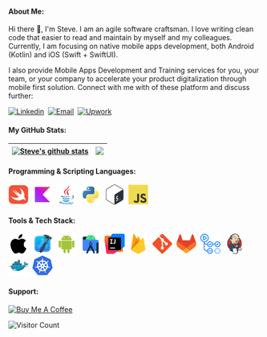 #### About Me:
Hi there 👋,  I'm Steve. I am an agile software craftsman. I love writing clean code that easier to read and maintain by myself and my colleagues. Currently, I am focusing on native mobile apps development, both Android (Kotlin) and iOS (Swift + SwiftUI).

I also provide Mobile Apps Development and Training services for you, your team, or your company to accelerate your product digitalization through mobile first solution. Connect with me with of these platform and discuss further:

<div>
  <a href="https://www.linkedin.com/in/stevenlewi/" target="_blank"><img src="https://github.com/user-attachments/assets/a19097cd-4a82-4db1-bdd2-1bfd3853c1ed" title="Linkedin" alt="Linkedin" width="40" height="40"/></a>&nbsp;
  <a href="mailto:me@stevenlewi.id" target="_blank"><img src="https://github.com/user-attachments/assets/e2ca42b2-c74c-4160-af44-8094a7aa0941" title="Email" alt="Email" width="40" height="40"/></a>&nbsp;
  <a href="https://www.upwork.com/services/product/development-it-an-enterprise-grade-ios-app-1861642139621914834?ref=project_share" target="_blank"><img src="https://github.com/user-attachments/assets/fb7d64ea-349a-494e-9704-ea010b99212a" title="Upwork" alt="Upwork" width="40" height="40"/></a>&nbsp;
</div>


#### My GitHub Stats:
| <a href="https://github-readme-stats-fenli.vercel.app"><img align="center" src="https://github-readme-stats-fenli.vercel.app/api?username=fenli&count_private=true&show_icons=true&theme=graywhite&hide_border=true" alt="Steve's github stats" /></a> | <a href="https://github-readme-stats-fenli.vercel.app"><img align="center" src="https://github-readme-stats-fenli.vercel.app/api/top-langs/?username=fenli&layout=compact&theme=graywhite&hide_border=true&exclude_repo=github-readme-stats,vc-embed" /></a> |
| ------------- | ------------- |

#### Programming & Scripting Languages:
<div>
  <img src="https://github.com/devicons/devicon/blob/master/icons/swift/swift-original.svg" title="Swift" alt="Swift" width="40" height="40"/>&nbsp;
  <img src="https://github.com/devicons/devicon/blob/master/icons/kotlin/kotlin-original.svg" title="Kotlin" alt="Kotlin" width="40" height="40"/>&nbsp;
  <img src="https://github.com/devicons/devicon/blob/master/icons/java/java-original.svg" title="Java" alt="Java" width="40" height="40"/>&nbsp;
  <img src="https://github.com/devicons/devicon/blob/master/icons/python/python-original.svg" title="Python" alt="Python" width="40" height="40"/>&nbsp;
  <img src="https://github.com/devicons/devicon/blob/master/icons/bash/bash-original.svg" title="Bash" alt="Bash" width="40" height="40"/>&nbsp;
  <img src="https://github.com/devicons/devicon/blob/master/icons/javascript/javascript-original.svg" title="Javascript" alt="Javascript" width="40" height="40"/>&nbsp;
</div>

#### Tools & Tech Stack:
<div>
  <img src="https://github.com/devicons/devicon/blob/master/icons/apple/apple-original.svg" title="iOS" alt="iOS" width="40" height="40"/>&nbsp;
  <img src="https://github.com/devicons/devicon/blob/master/icons/xcode/xcode-original.svg" title="Xcode" alt="Xcode" width="40" height="40"/>&nbsp;
  <img src="https://github.com/devicons/devicon/blob/master/icons/android/android-original.svg" title="Android" alt="Android" width="40" height="40"/>&nbsp;
  <img src="https://github.com/devicons/devicon/blob/master/icons/androidstudio/androidstudio-original.svg" title="AndroidStudio" alt="AndroidStudio" width="40" height="40"/>&nbsp;
  <img src="https://github.com/devicons/devicon/blob/master/icons/intellij/intellij-original.svg" title="IntelliJ" alt="IntelliJ" width="40" height="40"/>&nbsp;
  <img src="https://github.com/devicons/devicon/blob/master/icons/firebase/firebase-original.svg" title="Firebase" alt="Firebase" width="40" height="40"/>&nbsp;
  <img src="https://github.com/devicons/devicon/blob/master/icons/git/git-original.svg" title="Git" alt="Git" width="40" height="40"/>&nbsp;
  <img src="https://github.com/devicons/devicon/blob/master/icons/gitlab/gitlab-original.svg" title="Gitlab" alt="Gitlab" width="40" height="40"/>&nbsp;
  <img src="https://github.com/devicons/devicon/blob/master/icons/githubactions/githubactions-original.svg" title="Github Actions" alt="Github Actions" width="40" height="40"/>&nbsp;
  <img src="https://github.com/devicons/devicon/blob/master/icons/jenkins/jenkins-original.svg" title="Jenkins" alt="Jenkins" width="40" height="40"/>&nbsp;
  <img src="https://github.com/devicons/devicon/blob/master/icons/docker/docker-original.svg" title="Docker" alt="Docker" width="40" height="40"/>&nbsp;
  <img src="https://github.com/devicons/devicon/blob/master/icons/kubernetes/kubernetes-original.svg" title="Kubernetes" alt="Kubernetes" width="40" height="40"/>&nbsp;
</div>

#### Support:
<a href="https://coff.ee/stevenlewi" target="_blank"><img src="https://cdn.buymeacoffee.com/buttons/v2/default-yellow.png" alt="Buy Me A Coffee" style="height: 40px !important;width: 170px !important;" ></a>

![Visitor Count](https://komarev.com/ghpvc/?username=fenli&style=pixel)
